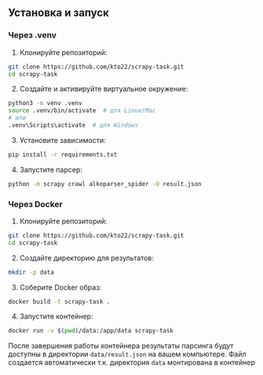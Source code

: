 ## Установка и запуск

### Через .venv

1. Клонируйте репозиторий:
```bash
git clone https://github.com/kto22/scrapy-task.git
cd scrapy-task
```

2. Создайте и активируйте виртуальное окружение:
```bash
python3 -m venv .venv
source .venv/bin/activate  # для Linux/Mac
# или
.venv\Scripts\activate  # для Windows
```

3. Установите зависимости:
```bash
pip install -r requirements.txt
```

4. Запустите парсер:
```bash
python -m scrapy crawl alkoparser_spider -O result.json
```

### Через Docker

1. Клонируйте репозиторий:
```bash
git clone https://github.com/kto22/scrapy-task.git
cd scrapy-task
```

2. Создайте директорию для результатов:
```bash
mkdir -p data
```

3. Соберите Docker образ:
```bash
docker build -t scrapy-task .
```

4. Запустите контейнер:
```bash
docker run -v $(pwd)/data:/app/data scrapy-task
```

После завершения работы контейнера результаты парсинга будут доступны в директории `data/result.json` на вашем компьютере. Файл создается автоматически т.к. директория `data` монтирована в контейнер
